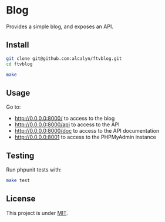 Blog
====

Provides a simple blog, and exposes an API.


## Install

``` bash
git clone git@github.com:alcalyn/ftvblog.git
cd ftvblog

make
```


## Usage

Go to:

- http://0.0.0.0:8000/ to access to the blog
- http://0.0.0.0:8000/api to access to the API
- http://0.0.0.0:8000/doc to access to the API documentation
- http://0.0.0.0:8001 to access to the PHPMyAdmin instance


## Testing

Run phpunit tests with:

``` bash
make test
```


## License

This project is under [MIT](LICENSE).
